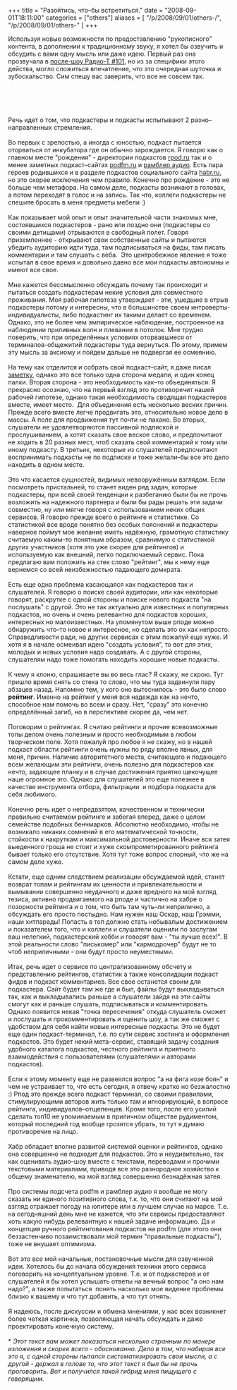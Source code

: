 +++
title = "Разойтись, что–бы встретиться."
date = "2008-09-01T18:11:00"
categories = ["others"]
aliases = [
    "/p/2008/09/01/others-/",
    "/p/2008/09/01/others-"
]
+++


Используя новые возможности по предоставлению "рукописного" контента, в дополнении к традиционному звуку, я хотел бы озвучить и обсудить с вами одну мысль или даже идею. Первый раз она прозвучала в <a href="http://pirate.radio-t.com/audio/posle-rt-101/" target="_blank">после-шоу Радио-Т #101</a>, но из за специфики этого действа, могло сложиться впечатление, что это очередная шуточка и зубоскальство. Сим спешу вас заверить, что все не совсем так.

<!--more-->
<br/><br/><a name='more'></a><br/><br/>Речь идет о том, что подкастеры и подкасты испытывают 2 разно–направленных стремления.<br/><br/>Во первых с зрелостью, а иногда с юностью, подкаст пытается оторваться от инкубатора где он обычно зарождается. Я говорю как о главном месте "рождения" - директории подкастов <a href="http://rpod.ru" target="_blank">rpod.ru</a> так и о менее заметных подкаст–сайтах <a href="http://podfm.ru" target="_blank">podfm.ru</a> и <a href="http://audio.rambler.ru/users/" target="_blank">рамблер аудио</a>. Есть пара героев родившихся и в разделе подкастов социального сайта <a href="http://habrahabr.ru/podcasts/" target="_blank">habr.ru</a>, но это скорее исключения чем правило. Конечно про рождение - это не больше чем метафора. На самом деле, подкасты возникают в головах, а потом переходят в голос и на запись. Так что, коллеги подкастеры не спешите бросать в меня предметы мебели :)<br/><br/>Как показывает мой опыт и опыт значительной части знакомых мне, состоявшихся подкастеров - рано или поздно они (подкастеры со своими детищами) отрываются в свободный полет. Говоря приземленнее - открывают свои собственные сайты и пытаются убедить аудиторию идти туда, там подписываться на фиды, там писать комментарии и там слушать с веба.  Это центробежное явление я тоже испытал в свое время и довольно давно все мои подкасты автономны и имеют все свое.<br/><br/>Мне кажется бессмысленно обсуждать почему так происходит и пытаться создать подкастерам некие условия для совместного проживания. Моя рабочая гипотеза утверждает - эти, ушедшие в отрыв подкастеры потому и интересны, что в большинстве своем интроверты-индивидуалисты, либо подкастинг их такими делает со временем. Однако, это не более чем эмпирическое наблюдение, построенное на наблюдении приливных волн и плевании в потолок. Мне трудно поверить, что при определённых условиях оторвавшиеся от терминалов-общежитий подкастеры туда вернуться. По этому, примем эту мысль за аксиому и пойдем дальше не подвергая ее осмеянию.<br/><br/>На тему как отделится и собрать свой подкаст–сайт, я даже писал <a href="http://tipz.umputun.com/articles/sam-sebe-podkast-terminal/" target="_blank">заметку</a>, однако это все только одна сторона медали, и один конец палки. Вторая сторона - это необходимость как–то объединяться. Я прекрасно осознаю, что на первый взгляд это противоречит нашей рабочей гипотезе, однако такая необходимость сводящая подкастеров вместе, имеет место.  Для объединения есть несколько веских причин. Прежде всего вместе легче продвигать это, относительно новое дело в массы. А поле для продвижения тут почти не пахано. Во вторых, слушатели не удовлетворяются пассивной подпиской и прослушиванием, а хотят сказать свое веское слово, и предпочитают не ходить в 20 разных мест, чтоб сказать свой комментарий к тому или иному подкасту. В третьих, некоторые из слушателей предпочитают воспринимать подкасты не по подписке и тоже желали–бы все это дело находить в одном месте.<br/><br/>Это что касается сущностей, видимых невооружённым взглядом. Если посмотреть пристальней, то станет виден ряд задач, которые подкастеры, при всей своей тенденции к разбеганию были бы не прочь возложить на надежного партнера и были бы рады решать эти задачи совместно, ну или мягче говоря с использованием неких общих сервисов. Я говорю прежде всего о рейтинге и статистике. Со статистикой все вроде понятно без особых пояснений и подкастеры наверное поймут мое желание иметь надёжную, грамотную статистику считаемую каким–то понятным образом, сравнимую с статистикой других участников (хотя это уже скорее для рейтингов) и используемую как внешний, легко подключаемый сервис. Пока предлагаю вам положить на стек слово "рейтинг", мы к нему еще вернемся со всей неизбежностью падающего домкрата.<br/><br/>Есть еще одна проблема касающаяся как подкастеров так и слушателей. Я говорю о поиске своей аудитории, или как некоторые говорят, раскрутке с одной стороны и поиске нового подкаста "на послушать" с другой. Это не так актуально для известных и популярных подкастов, но очень и очень релевантно для подкастов хороших, интересных но малоизвестных. На упомянутом выше рподе можно обнаружить что–то новое и интересное, но сделать это ох как непросто. Справедливости ради, на других сервисах с этим пожалуй еще хуже. И хотя я в начале осмеивал идею "создать условия", то вот для этих, молодых и новых условия надо создавать. А с другой стороны, слушателям надо тоже помогать находить хорошие новые подкасты.<br/><br/>К чему я клоню, спрашиваете вы во весь глас? Я скажу, не скрою. Тут пришло время снять со стека то слово, что мы туда задвинули пару абзацев назад. Напомню тем, у кого оно вытеснилось - это было слово <strong>рейтинг</strong>. Именно на рейтинг у меня вся надежда как на нечто, способное нам помочь во всем и сразу. Нет, "сразу" это конечно определённый загиб, но в перспективе скорее да, чем нет.<br/><br/>Поговорим о рейтингах. Я считаю рейтинги и прочие всевозможные топы делом очень полезным и просто необходимым в любом творческом поле. Хотя пожалуй про любое я не скажу, но в нашей подкаст области рейтинги очень нужны по ряду вполне явных, для меня, причин. Наличие авторитетного места, считающего и подающего всем желающим эти рейтинги, очень полезно для подкастеров как нечто, задающее планку и в случае достижения приятно щекочущее наше огромное эго. Однако для слушателей это еще полезнее в качестве инструмента отбора, фильтрации  и подбора подкаста для себя любимого.<br/><br/>Конечно речь идет о непредвзятом, качественном и технически правильно считаемом рейтинге и забегая вперед, даже о целом семействе подобных бенчмарков. Абсолютно необходимо, чтобы не возникало никаких сомнений в его математической точности, стойкости к накруткам и максимальной достоверности. Иначе вся затея выеденного гроша не стоит и хуже скомпрометированного рейтинга бывает только его отсутствие. Хотя тут тоже вопрос спорный, что же на самом деле хуже.<br/><br/>Кстати, еще одним следствием реализации обсуждаемой идей, станет возврат топам и рейтингам их ценности и привлекательности и вымывании совершенно неудачного и даже вредного на мой взгляд тезиса, активно продвигаемого на рподе и частично на хабре о позорности рейтинга и о том, что быть там чуть–ли неприлично, а обсуждать его просто постыдно. Нам нужен наш Оскар, наш Грэмми, наши хитпарады! Попасть в топ должно стать небывалым достижением и показателем того, что и коллеги и слушатели оценили по заслугам ваш нелегкий, подкастерский хобби и говорят вам - "ты лучше всех!". В этой реальности слово "писькомер" или "кармодрочер" будут не то чтоб неприличными - они будут просто неуместными.<br/><br/>Итак, речь идет о сервисе по централизованному обсчету и представлению рейтингов, статистик а также консолидации подкаст фидов и подкаст комментариев. Все свое останется своим для подкастера. Сайт будет там же где и был, файлы будут выкладываться так, как и выкладывались раньше а слушатели зайдя на эти сайты смогут как и раньше слушать, подписываться и комментировать. Однако появится некая "точка пересечения" откуда слушатель сможет и послушать и прокомментировать и оценить шоу, а так же сможет с удобством для себя найти новые интересные подкасты. Это не будет еще один подкаст-терминал, т.е. по сути сервис хостинга и оформления подкастов. Это будет некий мета–сервис, ставящий задачу создания удобного каталога подкастов, честного рейтинга и приятного взаимодействия с пользователями (слушателями и авторами подкастов).<br/><br/>Если к этому моменту еще не развеялся вопрос "а на фига козе боян" и чем не устраивает то, что есть сегодня, я отвечу кратко но безжалостно :) Рпод это прежде всего подкаст терминал, со своими правилами, стимулирующими авторов жить только там и игнорирующий, в вопросе рейтинга, индивидуалов–отщепенцев. Кроме того, после его усилий сделать топ10 не упоминаемым в приличном обществе рудиментом, который последний год вообще грозятся убрать, то тут я думаю противоречие на лицо.<br/><br/>Хабр обладает вполне развитой системой оценки и рейтингов, однако она совершенно не подходит для подкастов. Это и неудивительно, так как оценивать аудио–шоу вместе с текстами, переводами и прочими текстовыми материалами, приводя все это разнородное хозяйство к общему знаменателю, на мой взгляд совершенно безнадёжная затея.<br/><br/>Про системы подсчета podfm и рамблер аудио я вообще не могу сказать ни единого позитивного слова, т.к. то, что они считают на мой взгляд отражает погоду на юпитере или в лучшем случае на марсе. Т.е. на сегодняшний день мне не кажется, что эти сервисы предоставляют хоть какую нибудь релевантную к нашей задаче информацию. Да и концепция ручного рейтингования подкастов на podfm (для этого они беззастенчиво позаимствовали мой термин "правильные подкасты"), тоже не внушает оптимизма.<br/><br/>Вот это все мой начальные, постановочные мысли для озвученной идеи. Хотелось бы до начала обсуждения техники этого сервиса поговорить на концептуальном уровне. Т.е. и от подкастеров и от слушателей я бы хотел услышать ответы на вечный вопрос "а оно нам надо?", а также попытаться  понять насколько мое видение проблемы близко к вашему и что тут добавить, а что тут отнять.<br/><br/>Я надеюсь, после дискуссии и обмена мнениями, у нас всех возникнет более четкая картинка, позволяющая начать обсуждать и даже проектировать конечную систему.<br/><br/>* <em>Этот текст вам может показаться несколько странным по манере изложения и скорее всего - обоснованно. Дело в том, что набирая все это я, с одной стороны пытался систематизировать свои мысли, а с другой - держал в голове то, что этот текст я был бы не прочь проговорить. Вот и получился такой гибрид меня пищущего с говорящим. </em>